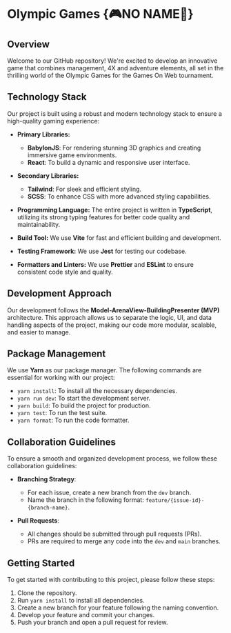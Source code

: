 # Olympic Games {🎮NO NAME🏅}

## Overview
Welcome to our GitHub repository! We're excited to develop an innovative game that combines management, 4X and adventure elements, all set in the thrilling world of the Olympic Games for the Games On Web tournament. 

## Technology Stack
Our project is built using a robust and modern technology stack to ensure a high-quality gaming experience:

- **Primary Libraries:**
    - **BabylonJS**: For rendering stunning 3D graphics and creating immersive game environments.
    - **React**: To build a dynamic and responsive user interface.

- **Secondary Libraries:**
    - **Tailwind**: For sleek and efficient styling.
    - **SCSS**: To enhance CSS with more advanced styling capabilities.

- **Programming Language:** The entire project is written in **TypeScript**, utilizing its strong typing features for better code quality and maintainability.

- **Build Tool:** We use **Vite** for fast and efficient building and development.

- **Testing Framework:** We use **Jest** for testing our codebase.

- **Formatters and Linters:** We use **Prettier** and **ESLint** to ensure consistent code style and quality.

## Development Approach
Our development follows the **Model-ArenaView-BuildingPresenter (MVP)** architecture. This approach allows us to separate the logic, UI, and data handling aspects of the project, making our code more modular, scalable, and easier to manage.

## Package Management
We use **Yarn** as our package manager. The following commands are essential for working with our project:

- `yarn install`: To install all the necessary dependencies.
- `yarn run dev`: To start the development server.
- `yarn build`: To build the project for production.
- `yarn test`: To run the test suite.
- `yarn format`: To run the code formatter.

## Collaboration Guidelines
To ensure a smooth and organized development process, we follow these collaboration guidelines:

- **Branching Strategy**:
    - For each issue, create a new branch from the `dev` branch.
    - Name the branch in the following format: `feature/{issue-id}-{branch-name}`.

- **Pull Requests**:
    - All changes should be submitted through pull requests (PRs).
    - PRs are required to merge any code into the `dev` and `main` branches.

## Getting Started
To get started with contributing to this project, please follow these steps:

1. Clone the repository.
2. Run `yarn install` to install all dependencies.
3. Create a new branch for your feature following the naming convention.
4. Develop your feature and commit your changes.
5. Push your branch and open a pull request for review.
